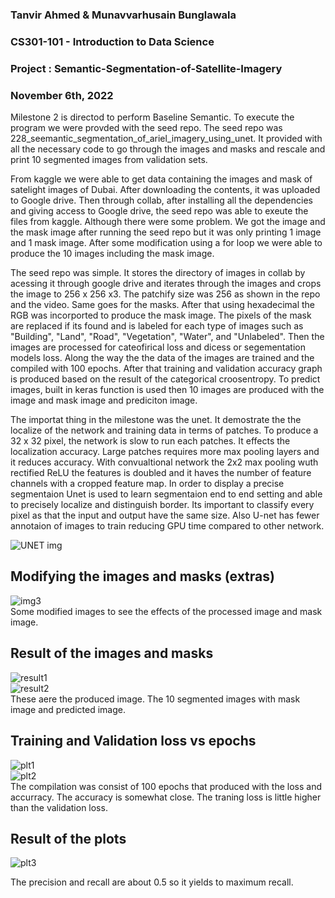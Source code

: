 
### Tanvir Ahmed & Munavvarhusain Bunglawala  
### CS301-101 - Introduction to Data Science  
### Project : Semantic-Segmentation-of-Satellite-Imagery  
### November 6th, 2022

Milestone 2 is directod to perform Baseline Semantic. To execute the program we were provded with the seed repo. The seed repo was 228_seemantic_segmentation_of_ariel_imagery_using_unet. It provided with all the necessary code to go through the images and masks and rescale and print 10 segmented images from validation sets.

From kaggle we were able to get data containing the images and mask of satelight images of Dubai. After downloading the contents, it was uploaded to Google drive. Then through collab, after installing all the dependencies and giving access to Google drive, the seed repo was able to exeute the files from kaggle. Although there were some problem. We got the image and the mask image after running the seed repo but it was only printing 1 image and 1 mask image. After some modification using a for loop we were able to produce the 10 images including the mask image. 

The seed repo was simple. It stores the directory of images in collab by acessing it through google drive and iterates through the images and crops the image to 256 x 256 x3. The patchify size was 256 as shown in the repo and the video. Same goes for the masks. After that using hexadecimal the RGB was incorported to produce the mask image. The pixels of the mask are replaced if its found and is labeled for each type of images such as "Building", "Land", "Road", "Vegetation", "Water", and "Unlabeled". Then the images are processed for cateofirical loss and dicess or segementation models loss. Along the way the the data of the images are trained and the compiled with 100 epochs. After that training and validation accuracy graph is produced based on the result of the categorical croosentropy. To predict images, built in keras function is used then 10 images are produced with the image and mask image and prediciton image.

The importat thing in the milestone was the unet. It demostrate the the localize of the network and training data in terms of patches. To produce a 32 x 32 pixel, the network is slow to run each patches. It effects the localization accuracy. Large patches requires more max pooling layers and it reduces accuracy. With convualtional network the 2x2 max pooling wuth rectified ReLU the features is doubled and it haves the number of feature channels with a cropped feature map. In order to display a precise segmentaion Unet is used to learn segmentaion end to end setting and able to precisely localize and distinguish border. Its important to classify every pixel as that the input and output have the same size. Also U-net has fewer annotaion of images to train reducing GPU time compared to other network.

![UNET img](https://user-images.githubusercontent.com/98997616/200198638-ea5aec85-d58f-49aa-8726-e6969e93ed54.PNG)

## Modifying the images and masks (extras)
![img3](https://user-images.githubusercontent.com/98997616/200198392-8220ab7b-a0f2-4a59-b0ae-c905390bfd0c.PNG)  
Some modified images to see the effects of the processed image and mask image.

## Result of the images and masks 
![result1](https://user-images.githubusercontent.com/98997616/200198299-9bb3fc5f-df8c-4c07-8d35-c3177e6afa98.PNG)  
![result2](https://user-images.githubusercontent.com/98997616/200198300-49641745-1380-4b3a-80cf-246f892c5b7c.PNG)  
These aere the produced image. The 10 segmented images with mask image and predicted image.

## Training and Validation loss vs epochs
![plt1](https://user-images.githubusercontent.com/98997616/200198118-3a652ffd-6a43-4bfc-8955-bcd28ff408d4.PNG)  
![plt2](https://user-images.githubusercontent.com/98997616/200198119-038305cc-7a11-4007-9ed1-e745acbe3cf4.PNG)  
The compilation was consist of 100 epochs that produced with the loss and accurracy. The accuracy is somewhat close. The traning loss is little higher than the validation loss. 


## Result of the plots 
![plt3](https://user-images.githubusercontent.com/98997616/200198120-e8714754-e8c7-4b28-a666-a26a752146b1.PNG)  

The precision and recall are about 0.5 so it yields to maximum recall.




